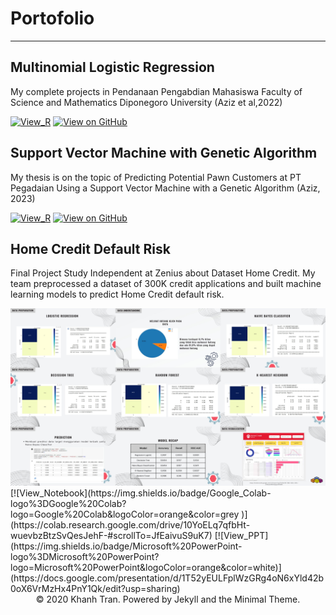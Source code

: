 # Portofolio
---
## Multinomial Logistic Regression


My complete projects in Pendanaan Pengabdian Mahasiswa Faculty of Science and Mathematics Diponegoro University (Aziz et al,2022)

[![View_R](https://img.shields.io/badge/R%20Studio-logo%3DRStudio?logo=R&logoColor=blue&color=pink)](https://github.com/muhammadazizch/Multinomial-Logistic-Regression/blob/main/multinomial.R)
[![View on GitHub](https://img.shields.io/badge/GitHub-View_on_GitHub-blue?logo=GitHub)](https://github.com/muhammadazizch/Multinomial-Logistic-Regression)


## Support Vector Machine with Genetic Algorithm


My thesis is on the topic of Predicting Potential Pawn Customers at PT Pegadaian Using a Support Vector Machine with a Genetic Algorithm (Aziz, 2023)

[![View_R](https://img.shields.io/badge/R%20Studio-logo%3DRStudio?logo=R&logoColor=blue&color=pink)](https://github.com/muhammadazizch/Genetic-Algorithm/blob/main/Syntax.R)
[![View on GitHub](https://img.shields.io/badge/GitHub-View_on_GitHub-blue?logo=GitHub)](https://github.com/muhammadazizch/Genetic-Algorithm)

## Home Credit Default Risk
Final Project Study Independent at Zenius about Dataset Home Credit. My team preprocessed a dataset of 300K credit applications and built machine learning models to predict Home Credit default risk.
<br>
<center><img src="images/Final_Project.png"/></center>
[![View_Notebook](https://img.shields.io/badge/Google_Colab-logo%3DGoogle%20Colab?logo=Google%20Colab&logoColor=orange&color=grey
)](https://colab.research.google.com/drive/10YoELq7qfbHt-wuevbzBtzSvQesJehF-#scrollTo=JfEaivuS9uK7)
[![View_PPT](https://img.shields.io/badge/Microsoft%20PowerPoint-logo%3DMicrosoft%20PowerPoint?logo=Microsoft%20PowerPoint&logoColor=orange&color=white)](https://docs.google.com/presentation/d/1T52yEULFplWzGRg4oN6xYld42b0oX6VrMzHx4PnY1Qk/edit?usp=sharing)


<center>© 2020 Khanh Tran. Powered by Jekyll and the Minimal Theme.</center>
